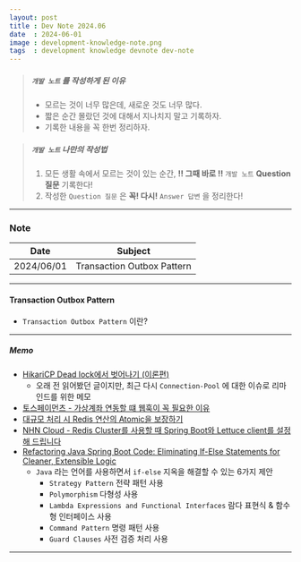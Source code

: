 ```yaml
---
layout: post
title : Dev Note 2024.06
date  : 2024-06-01
image : development-knowledge-note.png
tags  : development knowledge devnote dev-note
---
```


> ##### `개발 노트` 를 작성하게 된 이유
> - 모르는 것이 너무 많은데, 새로운 것도 너무 많다.
> - 짧은 순간 몰랐던 것에 대해서 지나치지 말고 기록하자.
> - 기록한 내용을 꼭 한번 정리하자.

> ##### `개발 노트` 나만의 작성법
> 1. 모든 생활 속에서 모르는 것이 있는 순간, **!! 그때 바로 !!** `개발 노트` **Question 질문** 기록한다!
> 2. 작성한 `Question 질문` 은 **꼭! 다시!** `Answer 답변` 을 정리한다!

---

### Note

| Date | Subject |
| :---: | --- |
| 2024/06/01 | Transaction Outbox Pattern |

---

#### Transaction Outbox Pattern

- `Transaction Outbox Pattern` 이란?

---

##### Memo

- [HikariCP Dead lock에서 벗어나기 (이론편)](https://techblog.woowahan.com/2664/)
  - 오래 전 읽어봤던 글이지만, 최근 다시 `Connection-Pool` 에 대한 이슈로 리마인드를 위한 메모
- [토스페이먼츠 - 가상계좌 연동할 떄 웹훅이 꼭 필요한 이유](https://docs.tosspayments.com/blog/virtual-account-webhook)
- [대규모 처리 시 Redis 연산의 Atomic을 보장하기](https://f-lab.kr/blog/redis-command-for-atomic-operation)
- [NHN Cloud - Redis Cluster를 사용할 때 Spring Boot와 Lettuce client를 설정해 드립니다](https://meetup.nhncloud.com/posts/379)
- [Refactoring Java Spring Boot Code: Eliminating If-Else Statements for Cleaner, Extensible Logic](https://medium.com/@akintopbas96/refactoring-java-spring-boot-code-eliminating-if-else-statements-for-cleaner-extensible-logic-f1314cf9724e)
  - `Java` 라는 언어를 사용하면서 `if-else` 지옥을 해결할 수 있는 6가지 제안
    - `Strategy Pattern` 전략 패턴 사용
    - `Polymorphism` 다형성 사용
    - `Lambda Expressions and Functional Interfaces` 람다 표현식 & 함수형 인터페이스 사용
    - `Command Pattern` 명령 패턴 사용
    - `Guard Clauses` 사전 검증 처리 사용

---
